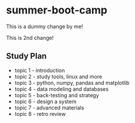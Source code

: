 # summer-boot-camp

This is a dummy change by me!

This is 2nd change!  

## Study Plan
* topic 1 - introduction
* topic 2 - study tools, linux and more
* topic 3 - python, numpy, pandas and matplotlib
* topic 4 - data modeling and databases
* topic 5 - back-testing and strategy
* topic 6 - design a system
* topic 7 - advanced materials
* topic 8 - retro review
